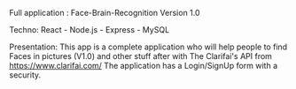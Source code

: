 Full application : Face-Brain-Recognition Version 1.0

Techno: React - Node.js - Express - MySQL 

Presentation: This app is a complete application who will help people to find Faces in pictures (V1.0) and other stuff after with 
The Clarifai's API from https://www.clarifai.com/
The application has a Login/SignUp form with a security. 
